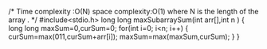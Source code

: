 /*
   Time complexity :O(N)
   space complexity:O(1)
   where N is the length of the array .
*/
#include<stdio.h>
long long maxSubarraySum(int arr[],int n )
{
   long long maxSum=0,curSum=0;
   for(int i=0; i<n; i++)
   {
      curSum=max(011,curSum+arr[i]);
      maxSum=max(maxSum,curSum);
    }
}

   
   
